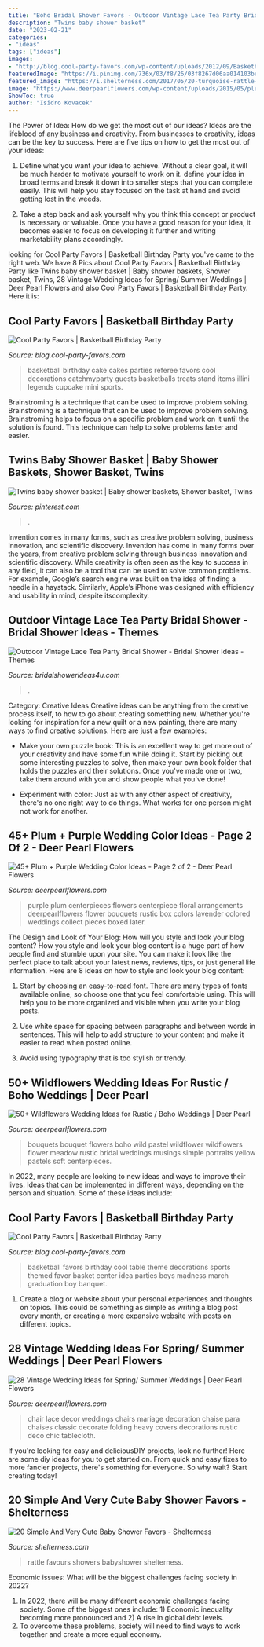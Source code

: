```yaml
---
title: "Boho Bridal Shower Favors - Outdoor Vintage Lace Tea Party Bridal Shower"
description: "Twins baby shower basket"
date: "2023-02-21"
categories:
- "ideas"
tags: ["ideas"]
images:
- "http://blog.cool-party-favors.com/wp-content/uploads/2012/09/Basketball-Favors-739x1024.jpg"
featuredImage: "https://i.pinimg.com/736x/03/f8/26/03f8267d06aa014103bedbd4ec997427--twin-babies-twins.jpg"
featured_image: "https://i.shelterness.com/2017/05/20-turquoise-rattle-baby-shower-favors.jpg"
image: "https://www.deerpearlflowers.com/wp-content/uploads/2015/05/plum-purple-wedding-flowers-wedding-centerpiece.jpg"
ShowToc: true
author: "Isidro Kovacek"
---
```



The Power of Idea: How do we get the most out of our ideas?
Ideas are the lifeblood of any business and creativity. From businesses to creativity, ideas can be the key to success. Here are five tips on how to get the most out of your ideas:
1. Define what you want your idea to achieve. Without a clear goal, it will be much harder to motivate yourself to work on it. define your idea in broad terms and break it down into smaller steps that you can complete easily. This will help you stay focused on the task at hand and avoid getting lost in the weeds.

2. Take a step back and ask yourself why you think this concept or product is necessary or valuable. Once you have a good reason for your idea, it becomes easier to focus on developing it further and writing marketability plans accordingly.

	

		
looking for Cool Party Favors | Basketball Birthday Party you've came to the right web. We have 8 Pics about Cool Party Favors | Basketball Birthday Party like Twins baby shower basket | Baby shower baskets, Shower basket, Twins, 28 Vintage Wedding Ideas for Spring/ Summer Weddings | Deer Pearl Flowers and also Cool Party Favors | Basketball Birthday Party. Here it is:
		
    
## Cool Party Favors | Basketball Birthday Party

<img loading=lazy src="http://blog.cool-party-favors.com/wp-content/uploads/2012/09/Basketball-Cake.jpg" onerror="this.onerror=null;this.src='https://tse2.mm.bing.net/th?id=OIP.QrRaO-Yelfao6AGk0PELPgHaLG&amp;pid=15.1';" alt="Cool Party Favors | Basketball Birthday Party">

_Source: blog.cool-party-favors.com_

>basketball birthday cake cakes parties referee favors cool decorations catchmyparty guests basketballs treats stand items illini legends cupcake mini sports. 

	

Brainstroming is a technique that can be used to improve problem solving.
Brainstroming is a technique that can be used to improve problem solving. Brainstroming helps to focus on a specific problem and work on it until the solution is found. This technique can help to solve problems faster and easier.

    
## Twins Baby Shower Basket | Baby Shower Baskets, Shower Basket, Twins

<img loading=lazy src="https://i.pinimg.com/736x/03/f8/26/03f8267d06aa014103bedbd4ec997427--twin-babies-twins.jpg" onerror="this.onerror=null;this.src='https://tse3.mm.bing.net/th?id=OIP.-ZiPrveUgNV_IRYBySBRuQHaJ3&amp;pid=15.1';" alt="Twins baby shower basket | Baby shower baskets, Shower basket, Twins">

_Source: pinterest.com_

>. 

	

Invention comes in many forms, such as creative problem solving, business innovation, and scientific discovery.
Invention has come in many forms over the years, from creative problem solving through business innovation and scientific discovery. While creativity is often seen as the key to success in any field, it can also be a tool that can be used to solve common problems. For example, Google’s search engine was built on the idea of finding a needle in a haystack. Similarly, Apple’s iPhone was designed with efficiency and usability in mind, despite itscomplexity.

    
## Outdoor Vintage Lace Tea Party Bridal Shower - Bridal Shower Ideas - Themes

<img loading=lazy src="https://www.bridalshowerideas4u.com/wp-content/uploads/2016/04/Outdoor-Vintage-Lace-Tea-Party-Bridal-Shower-Guest-Tables.jpg" onerror="this.onerror=null;this.src='https://tse1.mm.bing.net/th?id=OIP.k4SfaHbeNVDiF8ZOGWG2SgHaLH&amp;pid=15.1';" alt="Outdoor Vintage Lace Tea Party Bridal Shower - Bridal Shower Ideas - Themes">

_Source: bridalshowerideas4u.com_

>. 

	

Category: Creative Ideas
Creative ideas can be anything from the creative process itself, to how to go about creating something new. Whether you're looking for inspiration for a new quilt or a new painting, there are many ways to find creative solutions. Here are just a few examples: 
- Make your own puzzle book: This is an excellent way to get more out of your creativity and have some fun while doing it. Start by picking out some interesting puzzles to solve, then make your own book folder that holds the puzzles and their solutions. Once you've made one or two, take them around with you and show people what you've done! 

- Experiment with color: Just as with any other aspect of creativity, there's no one right way to do things. What works for one person might not work for another.

    
## 45+ Plum + Purple Wedding Color Ideas - Page 2 Of 2 - Deer Pearl Flowers

<img loading=lazy src="https://www.deerpearlflowers.com/wp-content/uploads/2015/05/plum-purple-wedding-flowers-wedding-centerpiece.jpg" onerror="this.onerror=null;this.src='https://tse4.mm.bing.net/th?id=OIP.c0_t4ohoO1PVWVfI2RIqmgHaLH&amp;pid=15.1';" alt="45+ Plum + Purple Wedding Color Ideas - Page 2 of 2 - Deer Pearl Flowers">

_Source: deerpearlflowers.com_

>purple plum centerpieces flowers centerpiece floral arrangements deerpearlflowers flower bouquets rustic box colors lavender colored weddings collect pieces boxed later. 

	

The Design and Look of Your Blog: How will you style and look your blog content?
How you style and look your blog content is a huge part of how people find and stumble upon your site. You can make it look like the perfect place to talk about your latest news, reviews, tips, or just general life information. Here are 8 ideas on how to style and look your blog content:
1. Start by choosing an easy-to-read font. There are many types of fonts available online, so choose one that you feel comfortable using. This will help you to be more organized and visible when you write your blog posts.

2. Use white space for spacing between paragraphs and between words in sentences. This will help to add structure to your content and make it easier to read when posted online.

3. Avoid using typography that is too stylish or trendy.

    
## 50+ Wildflowers Wedding Ideas For Rustic / Boho Weddings | Deer Pearl

<img loading=lazy src="http://www.deerpearlflowers.com/wp-content/uploads/2015/05/Pastel-Wild-Flowers-Wedding-Bouquet.jpg" onerror="this.onerror=null;this.src='https://tse3.mm.bing.net/th?id=OIP.5z6YN0oAEuZ4Uf85PtbFZwHaLH&amp;pid=15.1';" alt="50+ Wildflowers Wedding Ideas for Rustic / Boho Weddings | Deer Pearl">

_Source: deerpearlflowers.com_

>bouquets bouquet flowers boho wild pastel wildflower wildflowers flower meadow rustic bridal weddings musings simple portraits yellow pastels soft centerpieces. 

	

In 2022, many people are looking to new ideas and ways to improve their lives. Ideas that can be implemented in different ways, depending on the person and situation. Some of these ideas include: 

    
## Cool Party Favors | Basketball Birthday Party

<img loading=lazy src="http://blog.cool-party-favors.com/wp-content/uploads/2012/09/Basketball-Favors-739x1024.jpg" onerror="this.onerror=null;this.src='https://tse1.mm.bing.net/th?id=OIP.dgGt56amOblsK2ME3TWaKQHaKQ&amp;pid=15.1';" alt="Cool Party Favors | Basketball Birthday Party">

_Source: blog.cool-party-favors.com_

>basketball favors birthday cool table theme decorations sports themed favor basket center idea parties boys madness march graduation boy banquet. 

	

1. Create a blog or website about your personal experiences and thoughts on topics. This could be something as simple as writing a blog post every month, or creating a more expansive website with posts on different topics.

    
## 28 Vintage Wedding Ideas For Spring/ Summer Weddings | Deer Pearl Flowers

<img loading=lazy src="http://www.deerpearlflowers.com/wp-content/uploads/2015/10/Heavy-Lace-vintage-wedding-chair-decor-ideas.jpg" onerror="this.onerror=null;this.src='https://tse4.mm.bing.net/th?id=OIP.MKKuWnV8Ach91tmVqjW4EQHaLG&amp;pid=15.1';" alt="28 Vintage Wedding Ideas for Spring/ Summer Weddings | Deer Pearl Flowers">

_Source: deerpearlflowers.com_

>chair lace decor weddings chairs mariage decoration chaise para chaises classic decorate folding heavy covers decorations rustic deco chic tablecloth. 

	

If you're looking for easy and deliciousDIY projects, look no further! Here are some diy ideas for you to get started on. From quick and easy fixes to more fancier projects, there's something for everyone. So why wait? Start creating today!

    
## 20 Simple And Very Cute Baby Shower Favors - Shelterness

<img loading=lazy src="https://i.shelterness.com/2017/05/20-turquoise-rattle-baby-shower-favors.jpg" onerror="this.onerror=null;this.src='https://tse1.mm.bing.net/th?id=OIP.w2tb_JSuVzKMbWpplShfbQHaJ4&amp;pid=15.1';" alt="20 Simple And Very Cute Baby Shower Favors - Shelterness">

_Source: shelterness.com_

>rattle favours showers babyshower shelterness. 

	

Economic issues: What will be the biggest challenges facing society in 2022?
1. In 2022, there will be many different economic challenges facing society. Some of the biggest ones include: 1) Economic inequality becoming more pronounced and 2) A rise in global debt levels.
2. To overcome these problems, society will need to find ways to work together and create a more equal economy.

